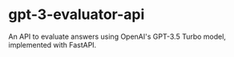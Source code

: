 # gpt-3-evaluator-api
An API to evaluate answers using OpenAI's GPT-3.5 Turbo model, implemented with FastAPI.
